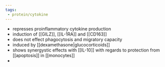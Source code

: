 ```yaml
---
tags:
 - protein/cytokine
---
```

- represses proinflammatory cytokine production 
- induction of [[GILZ]], [[IL-1RA]] and [[CD163]]
- does not effect phagocytosis and migratory capacity 
- induced by [[dexamethasone|glucocorticoids]]
- shows synergystic effects with [[IL-10]] with regards to protection from [[apoptosis]] in [[monocytes]]
- 